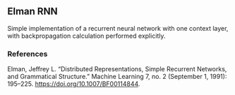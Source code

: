 ## Elman RNN

Simple implementation of a recurrent neural network with one context layer, with backpropagation calculation performed explicitly.


### References

Elman, Jeffrey L. “Distributed Representations, Simple Recurrent Networks, and Grammatical Structure.” Machine Learning 7, no. 2 (September 1, 1991): 195–225. https://doi.org/10.1007/BF00114844.

